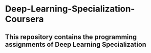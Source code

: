 # Deep-Learning-Specialization-Coursera

## This repository contains the programming assignments of Deep Learning Specialization 
 
